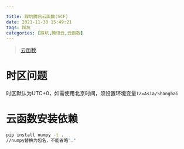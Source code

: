 ```yaml
---

title: 踩坑腾讯云函数(SCF)
date: 2021-11-30 15:49:21
tags: 踩坑
categories: [踩坑,腾讯云,云函数]
---
```


> [云函数](https://console.cloud.tencent.com/scf)

# 时区问题

时区默认为UTC+0，如需使用北京时间，须设置环境变量`TZ=Asia/Shanghai`

# 云函数安装依赖

```bash
pip install numpy -t .
//numpy替换为包名，不能省略"."
```